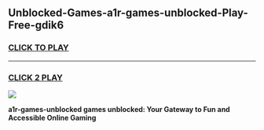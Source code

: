 
## Unblocked-Games-a1r-games-unblocked-Play-Free-gdik6
<h3>
<a href="https://premium76.site?title=a1r-games-unblocked&ref=12A">CLICK TO PLAY</a></h3>
<hr>

<h3>
<a href="https://premium76.site?title=a1r-games-unblocked&ref=12A">CLICK 2 PLAY</a>
  
</h3>

<a href="https://premium76.site?title=a1r-games-unblocked&ref=12A"><img src="https://clearcache.store/games.png"></a>


**a1r-games-unblocked games unblocked: Your Gateway to Fun and Accessible Online Gaming**
